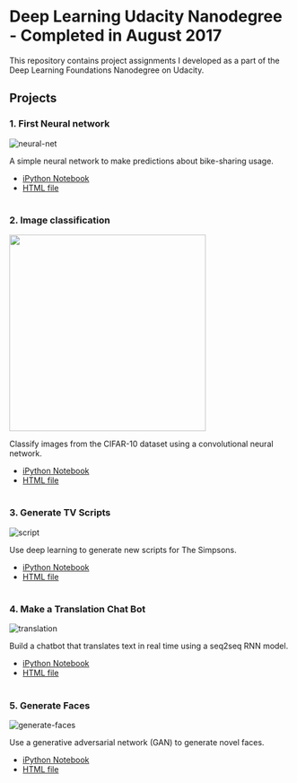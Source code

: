 # Deep Learning Udacity Nanodegree - Completed in August 2017

This repository contains project assignments I developed as a part of the Deep Learning Foundations Nanodegree on Udacity.

## Projects
### 1. First Neural network
![neural-net](https://cloud.githubusercontent.com/assets/13810084/21964339/eecfcc62-db17-11e6-9348-90fc5534cf6f.png)

A simple neural network to make predictions about bike-sharing usage.
- [iPython Notebook](https://github.com/rafajak/Deep-Learning-Udacity-Nanodegree-2017/blob/master/01_first-neural-network-7930ba0/DLND%20Your%20first%20neural%20network.ipynb)
- [HTML file](https://github.com/rafajak/Deep-Learning-Udacity-Nanodegree-2017/blob/master/01_first-neural-network-7930ba0/DLND%2BYour%2Bfirst%2Bneural%2Bnetwork.html)
#

### 2. Image classification
<img src="http://karpathy.github.io/assets/cifar_preview.png" width="350">

Classify images from the CIFAR-10 dataset using a convolutional neural network.

- [iPython Notebook](https://github.com/rafajak/Deep-Learning-Udacity-Nanodegree-2017/blob/master/02_image-classification/dlnd_image_classification3.ipynb)
- [HTML file](https://github.com/rafajak/Deep-Learning-Udacity-Nanodegree-2017/blob/master/02_image-classification/dlnd_image_classification3.html)
#

### 3. Generate TV Scripts
![script](https://cloud.githubusercontent.com/assets/13810084/21964337/eecf5f02-db17-11e6-8e9c-e870654472e6.jpg)

Use deep learning to generate new scripts for The Simpsons.
- [iPython Notebook](https://github.com/rafajak/Deep-Learning-Udacity-Nanodegree-2017/blob/master/03_dlnd_tv_script_generation/dlnd_tv_script_generation.ipynb)
- [HTML file](https://github.com/rafajak/Deep-Learning-Udacity-Nanodegree-2017/blob/master/03_dlnd_tv_script_generation/dlnd_tv_script_generation.html)
#

### 4. Make a Translation Chat Bot
![translation](https://cloud.githubusercontent.com/assets/13810084/21964338/eecfb4e8-db17-11e6-91ef-fbc13e22d9cf.jpg)

Build a chatbot that translates text in real time using a seq2seq RNN model.
- [iPython Notebook](https://github.com/rafajak/Deep-Learning-Udacity-Nanodegree-2017/blob/master/04_dlnd_language_translation/dlnd_language_translation.ipynb)
- [HTML file](https://github.com/rafajak/Deep-Learning-Udacity-Nanodegree-2017/blob/master/04_dlnd_language_translation/dlnd_language_translation.html)
#

### 5. Generate Faces
![generate-faces](https://cloud.githubusercontent.com/assets/13810084/21964335/eecaf28c-db17-11e6-971b-3937b0905486.jpg)

Use a generative adversarial network (GAN) to generate novel faces.
- [iPython Notebook](https://github.com/rafajak/Deep-Learning-Udacity-Nanodegree-2017/blob/master/05_dlnd_face_generation/dlnd_face_generation-Copy12.ipynb)
- [HTML file](https://github.com/rafajak/Deep-Learning-Udacity-Nanodegree-2017/blob/master/05_dlnd_face_generation/dlnd_face_generation-Copy12.html)
#
